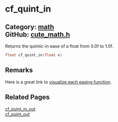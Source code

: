 [//]: # (This file is automatically generated by Cute Framework's docs parser.)
[//]: # (Do not edit this file by hand!)
[//]: # (See: https://github.com/RandyGaul/cute_framework/blob/master/samples/docs_parser.cpp)
[](../header.md ':include')

# cf_quint_in

Category: [math](/api_reference?id=math)  
GitHub: [cute_math.h](https://github.com/RandyGaul/cute_framework/blob/master/include/cute_math.h)  
---

Returns the quintic-in ease of a float from 0.0f to 1.0f.

```cpp
float cf_quint_in(float x)
```

## Remarks

Here is a great link to [visualize each easing function](https://easings.net/).

## Related Pages

[cf_quint_in_out](/math/cf_quint_in_out.md)  
[cf_quint_out](/math/cf_quint_out.md)  
